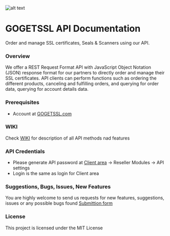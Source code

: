 ![alt text](https://my.gogetssl.com/assets/img/logo_for_github.png "Logo Title Text 1")
# GOGETSSL API Documentation
Order and manage SSL certificates, Seals & Scanners using our API.

### Overview
We offer a REST Request Format API with JavaScript Object Notation (JSON) response format for our
partners to directly order and manage their SSL certificates. API clients can
perform functions such as ordering the different products, canceling and fulfilling orders, and
querying for order data, querying for account details data. 

### Prerequisites
- Account at [GOGETSSL.com](https://www.gogetssl.com)

### WIKI
Check [WIKI](https://github.com/gogetssl/api/wiki) for description of all API methods nad features

### API Credentials
- Please generate API password at [Client area](https://my.gogetssl.com) -> Reseller Modules -> API settings
- Login is the same as login for Client area

### Suggestions, Bugs, Issues, New Features
You are highly welcome to send us requests for new features, suggestions, issues or any possible bugs found
[Submittion form](https://github.com/gogetssl/api/issues/)

### License
This project is licensed under the MIT License


